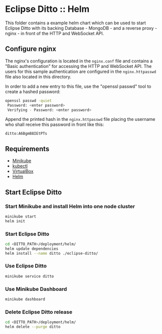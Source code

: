 # Eclipse Ditto :: Helm

This folder contains a example helm chart which can be used to start Eclipse Ditto
with its backing Database - MongoDB - and a reverse proxy - nginx - in front of the HTTP and WebSocket API.

## Configure nginx

The nginx's configuration is located in the `nginx.conf` file and contains a "Basic authentication"
for accessing the HTTP and WebSocket API. The users for this sample authentication are configured
in the `nginx.httpasswd` file also located in this directory.

In order to add a new entry to this file, use the "openssl passwd" tool to create a hashed password:

```bash
openssl passwd -quiet
 Password: <enter password>
 Verifying - Password: <enter password>
```

Append the printed hash in the `nginx.httpasswd` file placing the username who shall receive this
password in front like this:

```text
ditto:A6BgmB8IEtPTs
```

## Requirements

- [Minikube](https://github.com/kubernetes/minikube/)
- [kubectl](https://kubernetes.io/docs/tasks/kubectl/install/)
- [VirtualBox](https://www.virtualbox.org/wiki/Downloads)
- [Helm](https://docs.helm.sh/using_helm/#installing-helm)

## Start Eclipse Ditto

### Start Minikube and install Helm into one node cluster

```bash
minikube start
helm init
```

### Start Eclipse Ditto

```bash
cd <DITTO_PATH>/deployment/helm/
helm update dependencies
helm install --name ditto ./eclipse-ditto/
```

### Use Eclipse Ditto

```bash
minikube service ditto
```

### Use Minikube Dashboard

```bash
minikube dashboard
```

### Delete Eclipse Ditto release

```bash
cd <DITTO_PATH>/deployment/helm/
helm delete --purge ditto
```
